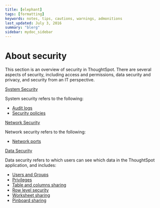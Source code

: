 ```yaml
---
title: [elephant]
tags: [formatting]
keywords: notes, tips, cautions, warnings, admonitions
last_updated: July 3, 2016
summary: "blerg"
sidebar: mydoc_sidebar
---
```

# About security

This section is an overview of security in ThoughtSpot. There are several aspects of security, including access and permissions, data security and privacy, and security from an IT perspective.

[System Security](audit_logs.html#)

System security refers to the following:

-   [Audit logs](get_audit_logs.html#)
-   [Security policies](security_policy.html#)

[Network Security](network_security.html#)

Network security refers to the following:

-   [Network ports](../setup/firewall_ports.html#)

[Data Security](sharing_security_overview.html#)

Data security refers to which users can see which data in the ThoughtSpot application, and includes:

-   [Users and Groups](../users_groups/about_users_groups.html#)
-   [Privileges](../users_groups/about_privileges.html)
-   [Table and columns sharing](share_source_tables.html#)
-   [Row level security](about_row_security.html#)
-   [Worksheet sharing](share_worksheets.html#)
-   [Pinboard sharing](share_pinboards.html#)


